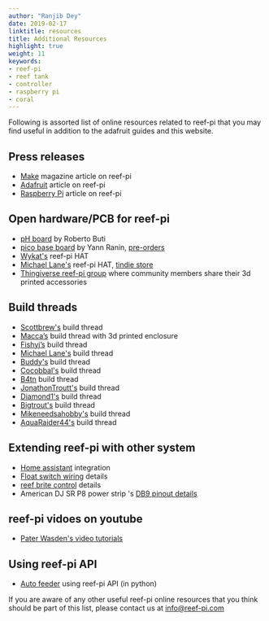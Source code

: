 ```yaml
---
author: "Ranjib Dey"
date: 2019-02-17
linktitle: resources
title: Additional Resources
highlight: true
weight: 11
keywords:
- reef-pi
- reef tank
- controller
- raspberry pi
- coral
---
```


Following is assorted list of online resources related to reef-pi that you may find useful in addition to the adafruit guides and this website.

## Press releases

- [Make](https://makezine.com/2017/06/21/automate-coral-reef-tank-raspberry-pi/) magazine article on reef-pi
- [Adafruit](https://blog.adafruit.com/2018/05/17/reef-pi-an-opensource-reef-tank-controller-based-on-raspberry-pi-reef_pi-raspberry_pi/) article on reef-pi
- [Raspberry Pi](https://www.raspberrypi.org/blog/reef-pi-raspberry-pi-fish-tank-management-system/) article on reef-pi

## Open hardware/PCB for reef-pi

- [pH board](https://www.reef2reef.com/threads/reef-pi-new-daugther-board.478458/) by Roberto Buti
- [pico base board](https://www.reef2reef.com/threads/reef-pi-base-boards.499890/) by Yann Ranin, [pre-orders](https://blueacro.com/controllers)
- [Wykat's](https://www.reef2reef.com/threads/reef-pi_-pcbs.513733/) reef-pi HAT
- [Michael Lane's](https://github.com/Ranthalion/reef-piHat) reef-pi HAT, [tindie store](https://www.tindie.com/products/Ranthalion/ml-reef-pi-hat/)
- [Thingiverse reef-pi group](https://www.thingiverse.com/groups/reef-pi/about) where community members share their 3d printed accessories


## Build threads

- [Scottbrew's](https://www.reef2reef.com/threads/scottbrews-reef-pi.497789/) build thread
- [Macca’s](https://www.reef2reef.com/threads/3d-printed-reef-pi-build.494515/) build thread with 3d printed enclosure
- [Fishyj’s](https://www.reef2reef.com/threads/my-reef-pi-build.510293) build thread
- [Michael Lane's](https://www.reef2reef.com/threads/diy-reef-pi-build-log.458088/) build thread
- [Buddy's](https://www.reef2reef.com/threads/buddys-reef-pi-build.516576/) build thread
- [Cocobbal's](https://www.reef2reef.com/threads/cocobball-reef-pi-build.508444) build thread
- [B4tn](https://www.reef2reef.com/threads/another-reef-pi-build.506894/) build thread
- [JonathonTroutt's](https://www.reef2reef.com/threads/troutts-reef-pi-build.521247/) build thread
- [Diamond1's](https://www.reef2reef.com/threads/reef-pi-build.482170/) build thread
- [Bigtrout's](https://www.reef2reef.com/threads/my-reef-pi-build-freshwater-style.531338/) build thread
- [Mikeneedsahobby's](https://www.reef2reef.com/threads/electrical-idiot-builds-a-controller-a-reef-pi-build.540550/) build thread
- [AquaRaider44's](https://www.reef2reef.com/threads/reef-pi-the-all-in-one-pi-challenge.592733/) build thread

## Extending reef-pi with other system

- [Home assistant](https://github.com/sfgabe/home_assistant/wiki/Custom-Home-Assistant-Config-with-Reef-Pi) integration
- [Float switch wiring](https://www.reef2reef.com/threads/reef-pi-an-opensource-reef-tank-controller-based-on-raspberry-pi.289256/page-356#post-5312272) details
- [reef brite control](https://www.reef2reef.com/threads/reef-pi-an-opensource-reef-tank-controller-based-on-raspberry-pi.289256/page-317#post-5170928) details
- American DJ SR P8 power strip 's [DB9 pinout details](https://www.reef2reef.com/threads/diy-reef-pi-build-log.458088/#post-5156444)


## reef-pi vidoes on youtube

- [Pater Wasden's video tutorials](https://www.youtube.com/watch?v=5J03EwEWB0s)


## Using reef-pi API

- [Auto feeder](https://gist.github.com/JohnRudolfLewis/3095689bb80fd6ef6b94240519ff282c) using reef-pi API (in python)


If you are aware of any other useful reef-pi online resources that you think should be part of this list, please contact us at info@reef-pi.com
